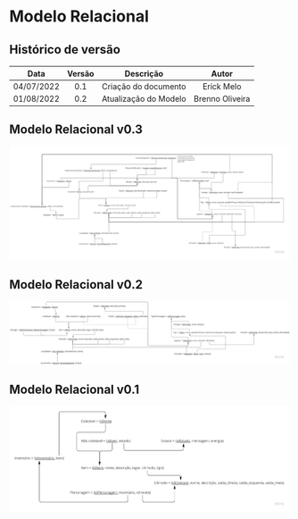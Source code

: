 # Modelo Relacional

## Histórico de versão

|    Data    | Versão |       Descrição       |      Autor      |
| :--------: | :----: | :-------------------: | :-------------: |
| 04/07/2022 |  0.1   | Criação do documento  |   Erick Melo    |
| 01/08/2022 |  0.2   | Atualização do Modelo | Brenno Oliveira |

## Modelo Relacional v0.3

![Modelo Relacional](../assets/ModeloRelacionalV0.3.jpg)

## Modelo Relacional v0.2

![Modelo Relacional](../assets/ModeloRelacionalV0.2.jpg)

## Modelo Relacional v0.1

![Modelo Relacional](../assets/ModeloRelacionalV0.1.png)
